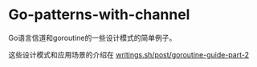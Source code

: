 # Go-patterns-with-channel

 Go语言信道和goroutine的一些设计模式的简单例子。

 这些设计模式和应用场景的介绍在 [writings.sh/post/goroutine-guide-part-2](https://writings.sh/post/goroutine-guide-part-2)
